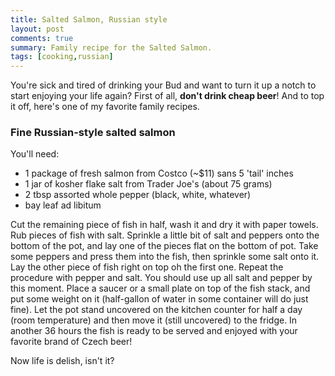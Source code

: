 ```yaml
---
title: Salted Salmon, Russian style
layout: post
comments: true
summary: Family recipe for the Salted Salmon.
tags: [cooking,russian]
---
```


You're sick and tired of drinking your Bud and want to turn it up a
notch to start enjoying your life again? First of all, **don't drink
cheap beer**! And to top it off, here's one of my favorite family
recipes.

### Fine Russian-style salted salmon

You'll need:

-   1 package of fresh salmon from Costco (~$11) sans 5 'tail' inches
-   1 jar of kosher flake salt from Trader Joe's (about 75 grams)
-   2 tbsp assorted whole pepper (black, white, whatever)
-   bay leaf ad libitum

Cut the remaining piece of fish in half, wash it and dry it with paper
towels. Rub pieces of fish with salt. Sprinkle a little bit of salt and
peppers onto the bottom of the pot, and lay one of the pieces flat on
the bottom of pot. Take some peppers and press them into the fish, then
sprinkle some salt onto it. Lay the other piece of fish right on top oh
the first one. Repeat the procedure with pepper and salt. You should use
up all salt and pepper by this moment. Place a saucer or a small plate
on top of the fish stack, and put some weight on it (half-gallon of
water in some container will do just fine). Let the pot stand uncovered
on the kitchen counter for half a day (room temperature) and then move
it (still uncovered) to the fridge. In another 36 hours the fish is
ready to be served and enjoyed with your favorite brand of Czech beer!

Now life is delish, isn't it?
